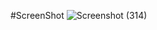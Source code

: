 #ScreenShot
![Screenshot (314)](https://user-images.githubusercontent.com/46686490/192351367-090e49ce-5f8c-4473-8a94-6b444b39cd70.png)
